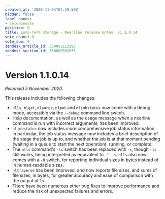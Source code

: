 ```yaml
---
created_at: '2020-11-04T04:39:50Z'
hidden: false
label_names:
- releasenote
position: 0
title: Long-Term Storage - Nearline release notes  v1.1.0.14
vote_count: 0
vote_sum: 0
zendesk_article_id: 360002113295
zendesk_section_id: 360000502675
---
```


# Version 1.1.0.14

*Released 5 November 2020.*

This release includes the following changes:

-   `nlls`, `nlget`, `nlpurge`, `nlput` and `nljobstatus` now come with
    a debug mode, accessible via the `--debug` command line switch.
-   Help documentation, as well as the usage message when a nearline
    command is run with incorrect arguments, has been improved.
-   `nljobstatus` now includes more comprehensive job status
    information. In particular, the job status message now includes a
    brief description of the stage the job is up to, and whether the job
    is at that moment pending (waiting in a queue to start the next
    operation), running, or complete.
-   The `nlls` command's `-ls` switch has been replaced with `-s`,
    though `-ls` still works, being interpreted as equivalent to
    `-l -s`. `nlls` also now comes with a `-b` switch, for reporting
    individual sizes in bytes instead of in human-readable sizes.
-   `nltraverse` has been improved, and now reports file sizes, and sums
    of file sizes, in bytes, for greater accuracy and ease of comparison
    with the output of `ls`.
-   There have been numerous other bug fixes to improve performance and
    reduce the risk of unexpected failures and errors.
